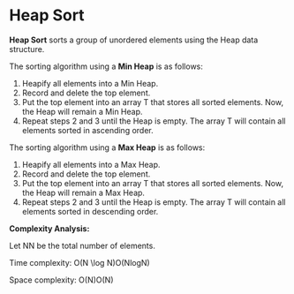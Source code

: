 # Heap Sort

**Heap Sort** sorts a group of unordered elements using the Heap data structure.

The sorting algorithm using a **Min Heap** is as follows:

1. Heapify all elements into a Min Heap.
2. Record and delete the top element.
3. Put the top element into an array T that stores all sorted elements. Now, the Heap will remain a Min Heap.
4. Repeat steps 2 and 3 until the Heap is empty. The array T will contain all elements sorted in ascending order.

The sorting algorithm using a **Max Heap** is as follows:

1. Heapify all elements into a Max Heap.
2. Record and delete the top element.
3. Put the top element into an array T that stores all sorted elements. Now, the Heap will remain a Max Heap.
4. Repeat steps 2 and 3 until the Heap is empty. The array T will contain all elements sorted in descending order.

**Complexity Analysis:**

Let NN be the total number of elements.

Time complexity: O(N \log N)O(NlogN)

Space complexity: O(N)O(N)
